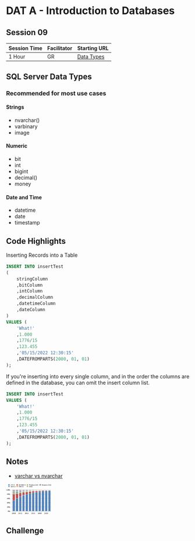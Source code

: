 # DAT A - Introduction to Databases
## Session 09


|Session Time|Facilitator|Starting URL                                                          |
|------------|-----------|----------------------------------------------------------------------|
|1 Hour      |GR         |[Data Types](https://www.w3schools.com/sql/sql_datatypes.asp#midcontentadcontainer)     |


## SQL Server Data Types
### Recommended for most use cases
#### Strings
- nvarchar()
- varbinary
- image
#### Numeric
- bit
- int
- bigint
- decimal()
- money
#### Date and Time
- datetime
- date
- timestamp



## Code Highlights
Inserting Records into a Table
```sql
INSERT INTO insertTest
(
    stringColumn
    ,bitColumn
    ,intColumn
    ,decimalColumn
    ,datetimeColumn
    ,dateColumn
)
VALUES (
    'What!'
    ,1.000
    ,1776/15
    ,123.455
    ,'05/15/2022 12:30:15'
    ,DATEFROMPARTS(2000, 01, 01)
);
```

If you're inserting into every single column, and in the order the columns are defined in the database, you can omit the insert column list.
```sql
INSERT INTO insertTest
VALUES (
    'What!'
    ,1.000
    ,1776/15
    ,123.455
    ,'05/15/2022 12:30:15'
    ,DATEFROMPARTS(2000, 01, 01)
);
```





## Notes

- [varchar vs nvarchar](https://www.sqlshack.com/sql-varchar-data-type-deep-dive/#:~:text=The%20key%20difference%20between%20varchar,the%20space%20as%20SQL%20varchar)


<a href="https://raw.githubusercontent.com/adaptive-innovations/aii-workshop-sessions/main/DAT%20A%20-%20Introduction%20to%20Databases/09%20-%20CAST%2C%20CONVERT/UTF-8_takes_over.png?raw=true">
  <img src="https://raw.githubusercontent.com/adaptive-innovations/aii-workshop-sessions/main/DAT%20A%20-%20Introduction%20to%20Databases/09%20-%20CAST%2C%20CONVERT/UTF-8_takes_over.png?raw=true" alt="UTF-8 Takes Over" width=25%/>
</a>



## Challenge